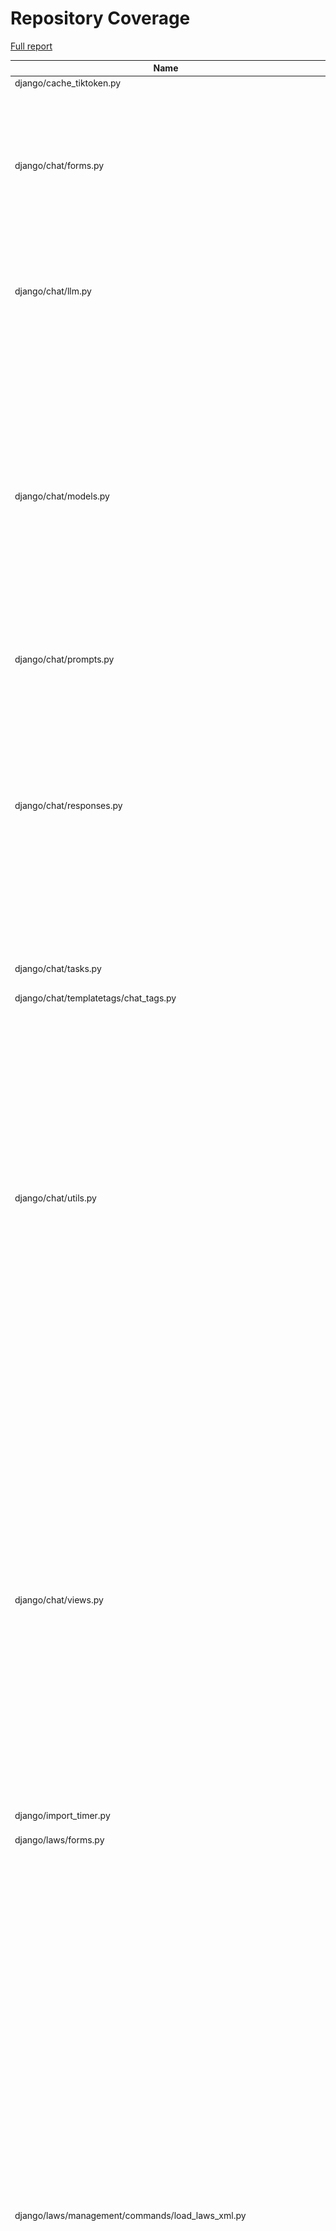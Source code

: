 # Repository Coverage

[Full report](https://htmlpreview.github.io/?https://github.com/justicecanada/otto/blob/python-coverage-comment-action-data/htmlcov/index.html)

| Name                                                                  |    Stmts |     Miss |   Cover |   Missing |
|---------------------------------------------------------------------- | -------: | -------: | ------: | --------: |
| django/cache\_tiktoken.py                                             |        8 |        8 |      0% |      1-18 |
| django/chat/forms.py                                                  |      163 |       21 |     87% |43, 50, 107, 140-155, 163-177, 196, 241, 249, 420, 422-424, 504-506 |
| django/chat/llm.py                                                    |      112 |       18 |     84% |78, 100-102, 108-110, 136-151, 256, 278 |
| django/chat/models.py                                                 |      342 |       38 |     89% |33, 84, 222-225, 230-236, 244, 364, 381-382, 386-390, 397, 402, 408-409, 412, 441, 461, 479-483, 535, 539-541, 556, 567, 605, 615, 646-647 |
| django/chat/prompts.py                                                |        5 |        0 |    100% |           |
| django/chat/responses.py                                              |      306 |       89 |     71% |74, 110-128, 210, 264, 270-290, 358-359, 364-397, 400-430, 472, 478-488, 538, 584-618, 624-628, 687, 714, 718, 759-760 |
| django/chat/tasks.py                                                  |       71 |       16 |     77% |22-30, 92-93, 96-101 |
| django/chat/templatetags/chat\_tags.py                                |        5 |        0 |    100% |           |
| django/chat/utils.py                                                  |      420 |       61 |     85% |85-87, 126, 138-139, 151-155, 199, 218, 220-221, 233-249, 257-258, 265-266, 305-321, 353-355, 370-372, 394, 466, 468, 485, 539-546, 554, 571-575, 611-621, 628, 922-923 |
| django/chat/views.py                                                  |      458 |       81 |     82% |83-91, 107-109, 147, 175-177, 180-182, 206, 223-230, 236, 337-341, 427, 447-467, 493-495, 525, 528, 594, 607, 642-643, 712-720, 752-764, 827-843, 853-854, 863-866, 904-913, 919-924 |
| django/import\_timer.py                                               |        6 |        6 |      0% |       1-8 |
| django/laws/forms.py                                                  |       54 |        6 |     89% |24-29, 38, 52-57, 66 |
| django/laws/management/commands/load\_laws\_xml.py                    |      451 |      120 |     73% |28-57, 72, 83-85, 101-104, 114-118, 146, 175, 236, 254, 256, 258, 277, 280, 282, 297-298, 300-301, 398-401, 411-429, 455-459, 471, 497, 549-550, 591-593, 709-715, 733-734, 736, 744, 784, 786, 804-806, 845-847, 850-852, 879-881, 883-885, 887-889, 891-893, 946-948, 965-967, 985-991, 1039-1050, 1055, 1068-1069, 1094-1100 |
| django/laws/models.py                                                 |      105 |       22 |     79% |38-42, 86, 111-114, 148, 152-160, 164-165 |
| django/laws/prompts.py                                                |        2 |        0 |    100% |           |
| django/laws/translation.py                                            |        5 |        0 |    100% |           |
| django/laws/utils.py                                                  |       71 |       11 |     85% |37, 62-67, 78, 94-96 |
| django/laws/views.py                                                  |      216 |       29 |     87% |71, 75, 92, 105, 122, 152-159, 169, 204, 221, 243, 286, 288, 293-295, 307, 311, 337, 345, 353, 362, 366, 373-378, 441-449 |
| django/librarian/forms.py                                             |      101 |        5 |     95% |125-126, 211, 215, 229 |
| django/librarian/models.py                                            |      330 |       48 |     85% |53-55, 123, 125, 133, 135, 137, 147, 172-174, 192, 196, 250, 312-313, 318, 329-332, 405, 422-431, 435, 453, 481-483, 493-494, 500, 516, 542-543, 553-554, 564-565, 578-579 |
| django/librarian/tasks.py                                             |      113 |       39 |     65% |42-75, 82, 92, 105, 115, 135, 157-159, 170-173, 192-193 |
| django/librarian/translation.py                                       |        8 |        0 |    100% |           |
| django/librarian/utils/markdown\_splitter.py                          |      183 |       10 |     95% |72, 75-77, 88, 123, 137, 260, 270, 277 |
| django/librarian/utils/process\_engine.py                             |      464 |       55 |     88% |45-47, 52, 148, 153, 163-164, 168, 174, 177, 184, 186, 188, 190, 196, 198, 200, 248, 261, 273-274, 287-296, 298-300, 353-359, 405, 429, 445-447, 496-500, 506-510, 514, 562-563, 597 |
| django/librarian/views.py                                             |      309 |       42 |     86% |71-92, 98, 126-145, 178, 238-239, 244, 280, 312-313, 332, 339-341, 459, 464 |
| django/otto/celery.py                                                 |       16 |        1 |     94% |        78 |
| django/otto/context\_processors.py                                    |       11 |        4 |     64% |     10-14 |
| django/otto/forms.py                                                  |       76 |        4 |     95% |73, 75, 215-216 |
| django/otto/management/commands/delete\_empty\_chats.py               |       19 |        1 |     95% |        29 |
| django/otto/management/commands/delete\_old\_chats.py                 |       21 |        2 |     90% |    32, 36 |
| django/otto/management/commands/delete\_text\_extractor\_files.py     |       18 |        0 |    100% |           |
| django/otto/management/commands/delete\_translation\_files.py         |       27 |        0 |    100% |           |
| django/otto/management/commands/delete\_unused\_libraries.py          |       21 |        2 |     90% |    32, 36 |
| django/otto/management/commands/reset\_app\_data.py                   |      122 |       18 |     85% |70-75, 90, 107-112, 132-137, 151-152, 157-160, 175-180, 191 |
| django/otto/management/commands/test\_laws\_query.py                  |       52 |       38 |     27% |18-121, 128-135 |
| django/otto/management/commands/update\_exchange\_rate.py             |       19 |        0 |    100% |           |
| django/otto/management/commands/warn\_libraries\_pending\_deletion.py |       26 |        3 |     88% |     29-33 |
| django/otto/models.py                                                 |      287 |       30 |     90% |28-30, 84-87, 120, 124-127, 162, 208, 211, 227, 248, 266, 383, 386, 440, 447, 475, 479, 486, 492, 541-542, 556, 560, 564, 586 |
| django/otto/rules.py                                                  |      156 |       18 |     88% |26, 41, 48, 50, 100-102, 107-109, 114-116, 139, 205-207, 243 |
| django/otto/secure\_models.py                                         |      248 |       94 |     62% |21-22, 61, 86-100, 129-130, 135-136, 149-154, 183-224, 248, 268-269, 307, 337, 350, 359, 378, 393, 398, 403, 409-415, 418, 423, 429-434, 437, 442, 447, 454-482, 485-486, 491-498, 501-502, 508-522, 536-537, 542-552, 557-558, 561-562 |
| django/otto/settings.py                                               |      158 |       23 |     85% |38-41, 51-52, 214-223, 293, 306, 363-370, 402, 492-493 |
| django/otto/tasks.py                                                  |       42 |        7 |     83% |10, 15, 39, 59, 72-74 |
| django/otto/templatetags/filters.py                                   |       10 |        1 |     90% |         8 |
| django/otto/templatetags/tags.py                                      |       10 |        1 |     90% |        18 |
| django/otto/translation.py                                            |       17 |        0 |    100% |           |
| django/otto/utils/auth.py                                             |       37 |        9 |     76% |14-28, 66-68 |
| django/otto/utils/common.py                                           |       62 |        1 |     98% |        98 |
| django/otto/utils/decorators.py                                       |       62 |        4 |     94% |24-25, 65, 87 |
| django/otto/utils/logging.py                                          |       15 |        0 |    100% |           |
| django/otto/utils/middleware.py                                       |       41 |        1 |     98% |        31 |
| django/otto/views.py                                                  |      570 |      130 |     77% |58, 63, 68-82, 124, 133-143, 155, 280, 380, 432-435, 451-452, 476, 486-489, 518-528, 540-545, 548, 557, 559-562, 564-565, 567-570, 593, 601, 610, 626-637, 743-744, 775, 777, 779, 793, 795, 802-803, 806-809, 819-825, 835, 837, 839, 844-864, 903, 912-921, 1000, 1007-1013, 1036-1037, 1057, 1088, 1121-1144, 1168-1173, 1181-1184 |
| django/postgres\_wrapper/base.py                                      |        6 |        0 |    100% |           |
| django/text\_extractor/models.py                                      |       17 |        1 |     94% |        28 |
| django/text\_extractor/tasks.py                                       |       18 |        2 |     89% |     34-35 |
| django/text\_extractor/utils.py                                       |      211 |       42 |     80% |57-80, 115-116, 164-166, 184, 295-297, 351-355, 362-363, 369, 375-379 |
| django/text\_extractor/views.py                                       |      108 |       21 |     81% |41, 59-74, 84, 98-106, 119-125, 142, 146, 163, 173, 193-194 |
|                                                             **TOTAL** | **6811** | **1183** | **83%** |           |


## Setup coverage badge

Below are examples of the badges you can use in your main branch `README` file.

### Direct image

[![Coverage badge](https://raw.githubusercontent.com/justicecanada/otto/python-coverage-comment-action-data/badge.svg)](https://htmlpreview.github.io/?https://github.com/justicecanada/otto/blob/python-coverage-comment-action-data/htmlcov/index.html)

This is the one to use if your repository is private or if you don't want to customize anything.

### [Shields.io](https://shields.io) Json Endpoint

[![Coverage badge](https://img.shields.io/endpoint?url=https://raw.githubusercontent.com/justicecanada/otto/python-coverage-comment-action-data/endpoint.json)](https://htmlpreview.github.io/?https://github.com/justicecanada/otto/blob/python-coverage-comment-action-data/htmlcov/index.html)

Using this one will allow you to [customize](https://shields.io/endpoint) the look of your badge.
It won't work with private repositories. It won't be refreshed more than once per five minutes.

### [Shields.io](https://shields.io) Dynamic Badge

[![Coverage badge](https://img.shields.io/badge/dynamic/json?color=brightgreen&label=coverage&query=%24.message&url=https%3A%2F%2Fraw.githubusercontent.com%2Fjusticecanada%2Fotto%2Fpython-coverage-comment-action-data%2Fendpoint.json)](https://htmlpreview.github.io/?https://github.com/justicecanada/otto/blob/python-coverage-comment-action-data/htmlcov/index.html)

This one will always be the same color. It won't work for private repos. I'm not even sure why we included it.

## What is that?

This branch is part of the
[python-coverage-comment-action](https://github.com/marketplace/actions/python-coverage-comment)
GitHub Action. All the files in this branch are automatically generated and may be
overwritten at any moment.